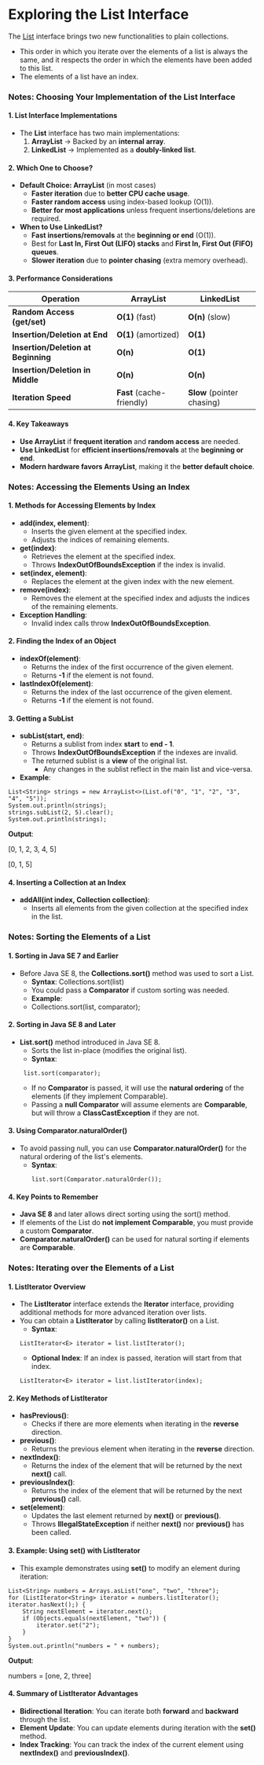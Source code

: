 # **Exploring the List Interface**

The [List](https://docs.oracle.com/en/java/javase/23/docs/api/java.base/java/util/List.html) interface brings two new functionalities to plain collections.

- This order in which you iterate over the elements of a list is always the same, and it respects the order in which the elements have been added to this list.
- The elements of a list have an index.

### **Notes: Choosing Your Implementation of the List Interface**

#### **1\. List Interface Implementations**

- The **List** interface has two main implementations:
    1. **ArrayList** → Backed by an **internal array**.
    2. **LinkedList** → Implemented as a **doubly-linked list**.

#### **2\. Which One to Choose?**

- **Default Choice: ArrayList** (in most cases)
  - **Faster iteration** due to **better CPU cache usage**.
  - **Faster random access** using index-based lookup (O(1)).
  - **Better for most applications** unless frequent insertions/deletions are required.
- **When to Use LinkedList?**
  - **Fast insertions/removals** at the **beginning or end** (O(1)).
  - Best for **Last In, First Out (LIFO) stacks** and **First In, First Out (FIFO) queues**.
  - **Slower iteration** due to **pointer chasing** (extra memory overhead).

#### **3\. Performance Considerations**

| **Operation** | **ArrayList** | **LinkedList** |
| --- | --- | --- |
| **Random Access (get/set)** | **O(1)** (fast) | **O(n)** (slow) |
| **Insertion/Deletion at End** | **O(1)** (amortized) | **O(1)** |
| **Insertion/Deletion at Beginning** | **O(n)** | **O(1)** |
| **Insertion/Deletion in Middle** | **O(n)** | **O(n)** |
| **Iteration Speed** | **Fast** (cache-friendly) | **Slow** (pointer chasing) |

#### **4\. Key Takeaways**

- **Use ArrayList** if **frequent iteration** and **random access** are needed.
- **Use LinkedList** for **efficient insertions/removals** at the **beginning or end**.
- **Modern hardware favors ArrayList**, making it the **better default choice**.

### **Notes: Accessing the Elements Using an Index**

#### **1\. Methods for Accessing Elements by Index**

- **add(index, element)**:
  - Inserts the given element at the specified index.
  - Adjusts the indices of remaining elements.
- **get(index)**:
  - Retrieves the element at the specified index.
  - Throws **IndexOutOfBoundsException** if the index is invalid.
- **set(index, element)**:
  - Replaces the element at the given index with the new element.
- **remove(index)**:
  - Removes the element at the specified index and adjusts the indices of the remaining elements.
- **Exception Handling**:
  - Invalid index calls throw **IndexOutOfBoundsException**.

#### **2\. Finding the Index of an Object**

- **indexOf(element)**:
  - Returns the index of the first occurrence of the given element.
  - Returns **\-1** if the element is not found.
- **lastIndexOf(element)**:
  - Returns the index of the last occurrence of the given element.
  - Returns **\-1** if the element is not found.

#### **3\. Getting a SubList**

- **subList(start, end)**:
  - Returns a sublist from index **start** to **end - 1**.
  - Throws **IndexOutOfBoundsException** if the indexes are invalid.
  - The returned sublist is a **view** of the original list.
    - Any changes in the sublist reflect in the main list and vice-versa.
- **Example**:
```
List<String> strings = new ArrayList<>(List.of("0", "1", "2", "3", "4", "5"));
System.out.println(strings);
strings.subList(2, 5).clear();
System.out.println(strings);
```

**Output**:

\[0, 1, 2, 3, 4, 5\]

\[0, 1, 5\]

#### **4\. Inserting a Collection at an Index**

- **addAll(int index, Collection collection)**:
  - Inserts all elements from the given collection at the specified index in the list.

### **Notes: Sorting the Elements of a List**

#### **1\. Sorting in Java SE 7 and Earlier**

- Before Java SE 8, the **Collections.sort()** method was used to sort a List.
  - **Syntax**: Collections.sort(list)
  - You could pass a **Comparator** if custom sorting was needed.
  - **Example**:
  - Collections.sort(list, comparator);

#### **2\. Sorting in Java SE 8 and Later**

- **List.sort()** method introduced in Java SE 8.
  - Sorts the list in-place (modifies the original list).
  - **Syntax**:
  ```
   list.sort(comparator);
  ```
  - If no **Comparator** is passed, it will use the **natural ordering** of the elements (if they implement Comparable).
  - Passing a **null Comparator** will assume elements are **Comparable**, but will throw a **ClassCastException** if they are not.

#### **3\. Using** Comparator.naturalOrder()

- To avoid passing null, you can use **Comparator.naturalOrder()** for the natural ordering of the list's elements.
  - **Syntax**:
    ```
    list.sort(Comparator.naturalOrder());
    ```
#### **4\. Key Points to Remember**

- **Java SE 8** and later allows direct sorting using the sort() method.
- If elements of the List do **not implement Comparable**, you must provide a custom **Comparator**.
- **Comparator.naturalOrder()** can be used for natural sorting if elements are **Comparable**.

### **Notes: Iterating over the Elements of a List**

#### **1\. ListIterator Overview**

- The **ListIterator** interface extends the **Iterator** interface, providing additional methods for more advanced iteration over lists.
- You can obtain a **ListIterator** by calling **listIterator()** on a List.
  - **Syntax**:
  ```
  ListIterator<E> iterator = list.listIterator();
  ```
  - **Optional Index**: If an index is passed, iteration will start from that index.
  ```
  ListIterator<E> iterator = list.listIterator(index);
  ```

#### **2\. Key Methods of ListIterator**

- **hasPrevious()**:
  - Checks if there are more elements when iterating in the **reverse** direction.
- **previous()**:
  - Returns the previous element when iterating in the **reverse** direction.
- **nextIndex()**:
  - Returns the index of the element that will be returned by the next **next()** call.
- **previousIndex()**:
  - Returns the index of the element that will be returned by the next **previous()** call.
- **set(element)**:
  - Updates the last element returned by **next()** or **previous()**.
  - Throws **IllegalStateException** if neither **next()** nor **previous()** has been called.

#### **3\. Example: Using** set() **with ListIterator**

- This example demonstrates using **set()** to modify an element during iteration:
```
List<String> numbers = Arrays.asList("one", "two", "three");
for (ListIterator<String> iterator = numbers.listIterator(); iterator.hasNext();) {
    String nextElement = iterator.next();
    if (Objects.equals(nextElement, "two")) {
        iterator.set("2");
    }
}
System.out.println("numbers = " + numbers);
```

**Output**:

numbers = \[one, 2, three\]

#### **4\. Summary of ListIterator Advantages**

- **Bidirectional Iteration**: You can iterate both **forward** and **backward** through the list.
- **Element Update**: You can update elements during iteration with the **set()** method.
- **Index Tracking**: You can track the index of the current element using **nextIndex()** and **previousIndex()**.
